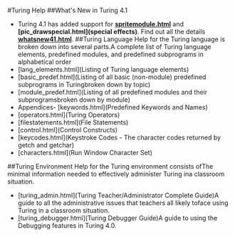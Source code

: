 #Turing Help
##What's New in Turing 4.1
- Turing 4.1 has added support for **[spritemodule.html](sprites)** and **[pic_drawspecial.html](special effects)**.  Find out all the details **[whatsnew41.html](here)**.
##Turing Language
Help for the Turing language is broken down into several parts.A complete list of Turing language elements,  predefined modules, and predefined subprograms in alphabetical order
- [lang_elements.html](Listing of Turing language elements)
- [basic_predef.html](Listing of all basic (non-module) predefined subprograms in Turingbroken down by topic)
- [module_predef.html](Listing of all predefined modules and their subprogramsbroken down by module)
- Appendices- [keywords.html](Predefined Keywords and Names)
- [operators.html](Turing Operators)
- [filestatements.html](File Statements)
- [control.html](Control Constructs)
- [keycodes.html](Keystroke Codes - The character codes returned by getch and getchar)
- [characters.html](Run Window Character Set)


##Turing Environment
Help for the Turing environment consists ofThe minimal information needed to effectively administer Turing ina classroom situation.
- [turing_admin.html](Turing Teacher/Administrator Complete Guide)A guide to all the administrative issues that teachers all likely toface using Turing in a classroom situation.
- [turing_debugger.html](Turing Debugger Guide)A guide to using the Debugging features in Turing 4.0.
